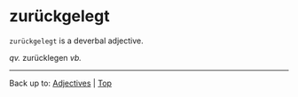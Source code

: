 # zurückgelegt

`zurückgelegt` is a deverbal adjective.

*qv.* zurücklegen *vb.*



----

Back up to: [Adjectives](../../index.md) | [Top](../../../index.md)
